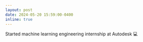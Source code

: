 ```yaml
---
layout: post
date: 2024-05-20 15:59:00-0400
inline: true
---
```


Started machine learning engineering internship at Autodesk :computer: